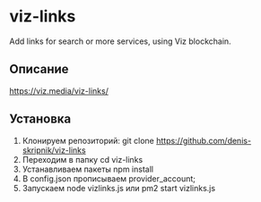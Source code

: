 # viz-links
 Add links for search or more services, using Viz blockchain.

## Описание
https://viz.media/viz-links/

## Установка
1. Клонируем репозиторий:
git clone https://github.com/denis-skripnik/viz-links
2. Переходим в папку
cd viz-links
3. Устанавливаем пакеты
npm install
4. В config.json прописываем provider_account;
5. Запускаем
node vizlinks.js
или
pm2 start vizlinks.js